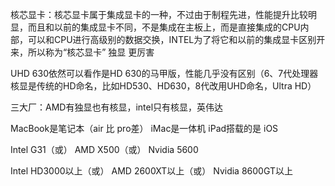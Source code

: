 核芯显卡：核芯显卡属于集成显卡的一种，不过由于制程先进，性能提升比较明显，而且和以前的集成显卡不同，不是集成在主板上，而是直接集成的CPU内部，可以和CPU进行高级别的数据交换，INTEL为了将它和以前的集成显卡区别开来，所以称为“核芯显卡”
独显 更厉害

UHD 630依然可以看作是HD 630的马甲版，性能几乎没有区别（6、7代处理器核显是传统的HD命名，比如HD530、HD630，8代改用UHD命名，Ultra HD）

三大厂：AMD有独显也有核显，intel只有核显，英伟达


MacBook是笔记本（air 比 pro差）
iMac是一体机
iPad搭载的是 iOS


Intel G31（或）
AMD X500（或）
Nvidia 5600

Intel HD3000以上（或）
AMD 2600XT以上（或）
Nvidia 8600GT以上